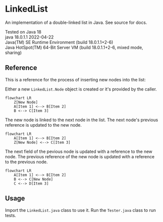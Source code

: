 # LinkedList

An implementation of a double-linked list in Java. See source for docs.

Tested on Java 18 <br>
java 18.0.1.1 2022-04-22 <br>
Java(TM) SE Runtime Environment (build 18.0.1.1+2-6) <br>
Java HotSpot(TM) 64-Bit Server VM (build 18.0.1.1+2-6, mixed mode, sharing)

## Reference

This is a reference for the process of inserting new nodes into the list:

Either a new `LinkedList.Node` object is created or it's provided by the caller.

```mermaid
flowchart LR
    Z[New Node]
    A[Item 1] <--> B[Item 2]
    B <--> C[Item 3]
```

The new node is linked to the next node in the list.
The next node's previous reference is updated to the new node.

```mermaid
flowchart LR
    A[Item 1] <--> B[Item 2]
    Z[New Node] <--> C[Item 3]
```

The next field of the pevious node is updated with a reference to the new node.
The previous reference of the new node is updated with a reference to the previous node.

```mermaid
flowchart LR
    A[Item 1] <--> B[Item 2]
    B <--> C[New Node]
    C <--> D[Item 3]
```

## Usage

Import the `LinkedList.java` class to use it. Run the `Tester.java` class to run tests.
